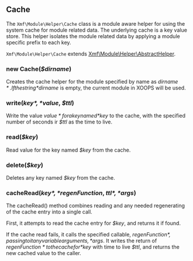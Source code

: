 ## Cache

The `Xmf\Module\Helper\Cache` class is a module aware helper for using the system cache for module
related data. The underlying cache is a key value store. This helper isolates the module related data
by applying a module specific prefix to each key.

`Xmf\Module\Helper\Cache` extends [Xmf\Module\Helper\AbstractHelper](abstracthelper.php).

### new Cache(*$dirname*)

Creates the cache helper for the module specified by name as *$dirname*.
If the string *$dirname* is empty, the current module in XOOPS will be used.

### write(*$key*, *$value*, *$ttl*)

Write the value *$value* for a key named *$key* to the cache, with the specified number of seconds ir *$ttl*
as the time to live.

### read(*$key*)

Read value for the key named *$key* from the cache.

### delete(*$key*)

Deletes any key named *$key* from the cache.

### cacheRead(*$key*, *$regenFunction*, *$ttl*, *$args*)

The cacheRead() method combines reading and any needed regenerating of the cache entry into a single call.

First, it attempts to read the cache entry for *$key*, and returns it if found.

If the cache read fails, it calls the specified callable, *$regenFunction*, passing to it any
variable arguments,  *$args*. It writes the return of *$regenFunction* to the cache for *$key*
with time to live *$ttl*, and returns the new cached value to the caller.
